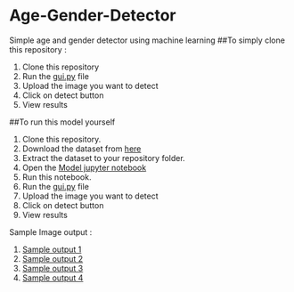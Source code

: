 # Age-Gender-Detector
Simple age and gender detector using machine learning
##To simply clone this repository :
1. Clone this repository
2. Run the [gui.py](https://github.com/ShruRoy/Age-Gender-Detector/blob/main/gui.py) file
3. Upload the image you want to detect
4. Click on detect button
5. View results

##To run this model yourself
1. Clone this repository.
2. Download the dataset from [here](https://www.kaggle.com/datasets/jangedoo/utkface-new)
3. Extract the dataset to your repository folder.
4. Open the [Model jupyter notebook](https://github.com/ShruRoy/Age-Gender-Detector/blob/main/model.ipynb)
5. Run this notebook.
6. Run the [gui.py](https://github.com/ShruRoy/Age-Gender-Detector/blob/main/gui.py) file
7. Upload the image you want to detect
8. Click on detect button
9. View results

Sample Image output :
1. [Sample output 1](https://github.com/ShruRoy/Age-Gender-Detector/blob/main/Output_Image_1.PNG)
2. [Sample output 2](https://github.com/ShruRoy/Age-Gender-Detector/blob/main/Output_Image_2.PNG)
3. [Sample output 3](https://github.com/ShruRoy/Age-Gender-Detector/blob/main/Output_Image_3.PNG)
4. [Sample output 4](https://github.com/ShruRoy/Age-Gender-Detector/blob/main/Output_Image_4.PNG)
    
    
   
